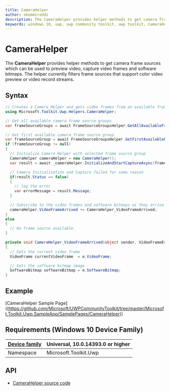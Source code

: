 ```yaml
---
title: CameraHelper
author: skommireddi
description: The CameraHelper provides helper methods to get camera frame sources which can be used to preview video, capture video frames and software bitmaps.
keywords: windows 10, uwp, uwp community toolkit, uwp toolkit, CameraHelper, Camera, Frame Source, Video Frame
---
```


# CameraHelper

The **CameraHelper** provides helper methods to get camera frame sources which can be used to preview video, capture video frames and software bitmaps. The helper currently filters frame sources that support color video preview or video record streams. 

## Syntax

```csharp
// Creates a Camera Helper and gets video frames from an available frame source.
using Microsoft.Toolkit.Uwp.Helpers.CameraHelper;

// Get all available camera frame source groups
var frameSourceGroups = await FrameSourceGroupsHelper.GetAllAvailableFrameSourceGroupsAsync();

// Get first available camera frame source group
var frameSourceGroup = await FrameSourceGroupsHelper.GetFirstAvailableFrameSourceGroupAsync();
if (frameSourceGroup != null)
{
  // Initialize Camera Helper with selected frame source group
  CameraHelper cameraHelper = new CameraHelper();
  var result = await _cameraHelper.InitializeAndStartCaptureAsync(frameSourceGroup);

  // Camera Initialization and Capture failed for some reason
  if(result.Status == false)
  {
	// log the error
	var errorMessage = result.Message;
  }

  // Subscribe to the video frames and software bitmaps as they arrive
  cameraHelper.VideoFrameArrived += CameraHelper_VideoFrameArrived;
}
else
{
  // No frame source available.
}

private void CameraHelper_VideoFrameArrived(object sender, VideoFrameEventArgs e)
{
  // Gets the current video frame
  VideoFrame currentVideoFrame  = e.VideoFrame;

  // Gets the software bitmap image
  SoftwareBitmap softwareBitmap = e.SoftwareBitmap;
}
```

## Example

[CameraHelper Sample Page]
((https://github.com/Microsoft/UWPCommunityToolkit/tree/master/Microsoft.Toolkit.Uwp.SampleApp/SamplePages/CameraHelper))

## Requirements (Windows 10 Device Family)

| [Device family](http://go.microsoft.com/fwlink/p/?LinkID=526370) | Universal, 10.0.14393.0 or higher |
| --- | --- |
| Namespace | Microsoft.Toolkit.Uwp |


## API

* [CameraHelper source code](https://github.com/Microsoft/UWPCommunityToolkit/blob/master/Microsoft.Toolkit.Uwp/Helpers/CameraHelper)


